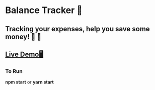 # **Balance Tracker :money_mouth_face:**
## Tracking your expenses, help you save some money! :money_with_wings: :money_with_wings:
## [**Live Demo**:desktop_computer:](https://musing-blackwell-2330e9.netlify.app/)

### To Run
**npm start** or **yarn start**
